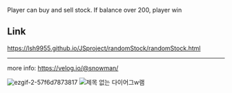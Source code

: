 Player can buy and sell stock. If balance over 200, player win

## Link

https://lsh9955.github.io/JSproject/randomStock/randomStock.html

---

more info: https://velog.io/@snowman/

![ezgif-2-57f6d7873817](https://user-images.githubusercontent.com/72291472/127738292-fb58f670-dc2c-4887-9aaf-a7dcd3695d17.gif)
![제목 없는 다이어그w램](https://user-images.githubusercontent.com/72291472/127738182-5fb3a64c-8982-4206-8c73-2931ba9fc898.jpg)
